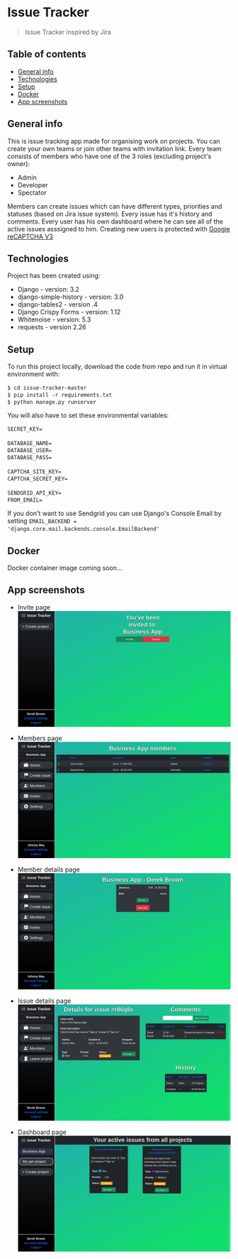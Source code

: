 # Issue Tracker
> Issue Tracker inspired by Jira

## Table of contents
* [General info](#general-info)
* [Technologies](#technologies)
* [Setup](#setup)
* [Docker](#docker)
* [App screenshots](#app-screenshots)

## General info
This is issue tracking app made for organising work on projects.
You can create your own teams or join other teams with invitation link.
Every team consists of members who have one of the 3 roles (excluding project's owner):
* Admin
* Developer
* Spectator

Members can create issues which can have different types, priorities and statuses (based on Jira issue system).
Every issue has it's history and comments.
Every user has his own dashboard where he can see all of the active issues asssigned to him.
Creating new users is protected with [Google reCAPTCHA V3](https://developers.google.com/recaptcha/docs/v3)

## Technologies
Project has been created using:
* Django - version: 3.2
* django-simple-history - version: 3.0
* django-tables2 - version .4
* Django Crispy Forms - version: 1.12
* Whitenoise - version: 5.3
* requests - version 2.26
	
## Setup
To run this project locally, download the code from repo and run it in virtual environment with:

```
$ cd issue-tracker-master
$ pip install -r requirements.txt
$ python manage.py runserver
```
You will also have to set these environmental variables:
```
SECRET_KEY=

DATABASE_NAME=
DATABASE_USER=
DATABASE_PASS=

CAPTCHA_SITE_KEY=
CAPTCHA_SECRET_KEY=

SENDGRID_API_KEY=
FROM_EMAIL=
```

If you don't want to use Sendgrid you can use Django's Console Email by setting
`EMAIL_BACKEND = 'django.core.mail.backends.console.EmailBackend'`

## Docker
Docker container image coming soon...

## App screenshots
* Invite page
![Invite](/screenshots/its-invite.png?raw=true "Invite")

* Members page
![Members](/screenshots/its-members.png?raw=true "Members")

* Member details page
![Member details](/screenshots/its-member-details.png?raw=true "Member details")

* Issue details page
![Issue details](/screenshots/its-issue-details.png?raw=true "Issue details")

* Dashboard page
![Dashboard](/screenshots/its-dashboard.png?raw=true "Dashboard")

